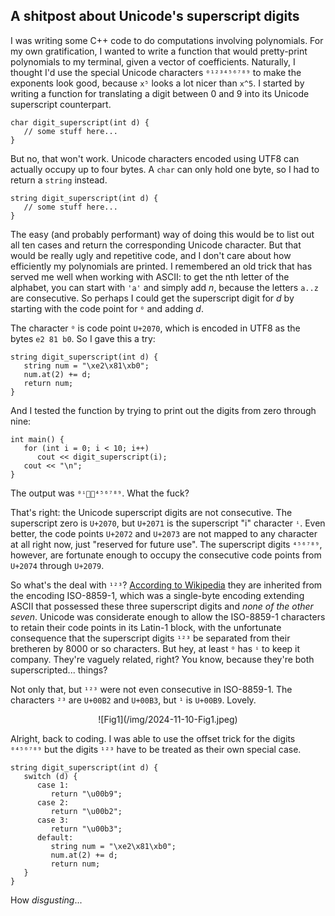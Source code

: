 ## A shitpost about Unicode's superscript digits

I was writing some C++ code to do computations involving polynomials. For my own gratification, I wanted to write a function that would pretty-print polynomials to my terminal, given a vector of coefficients. Naturally, I thought I'd use the special Unicode characters `⁰¹²³⁴⁵⁶⁷⁸⁹` to make the exponents look good, because `x⁵` looks a lot nicer than `x^5`. I started by writing a function for translating a digit between 0 and 9 into its Unicode superscript counterpart.

<div class="code"><code><pre>
char digit_superscript(int d) {
   // some stuff here...
}
</pre></code></div>

But no, that won't work. Unicode characters encoded using UTF8 can actually occupy up to four bytes. A `char` can only hold one byte, so I had to return a `string` instead.

<div class="code"><code><pre>
string digit_superscript(int d) {
   // some stuff here...
}
</pre></code></div>

The easy (and probably performant) way of doing this would be to list out all ten cases and return the corresponding Unicode character. But that would be really ugly and repetitive code, and I don't care about how efficiently my polynomials are printed. I remembered an old trick that has served me well when working with ASCII: to get the nth letter of the alphabet, you can start with `'a'` and simply add $n$, because the letters `a..z` are consecutive. So perhaps I could get the superscript digit for $d$ by starting with the code point for `⁰` and adding $d$.

The character `⁰` is code point `U+2070`, which is encoded in UTF8 as the bytes `e2 81 b0`. So I gave this a try:

<div class="code"><code><pre>
string digit_superscript(int d) {
   string num = "\xe2\x81\xb0";
   num.at(2) += d;
   return num;
}
</pre></code></div>

And I tested the function by trying to print out the digits from zero through nine:

<div class="code"><code><pre>
int main() {
   for (int i = 0; i < 10; i++)
      cout << digit_superscript(i);
   cout << "\n";
}
</pre></code></div>

The output was `⁰ⁱ⁲⁳⁴⁵⁶⁷⁸⁹`. What the fuck?

That's right: the Unicode superscript digits are not consecutive. The superscript zero is `U+2070`, but `U+2071` is the superscript "i" character `ⁱ`. Even better, the code points `U+2072` and `U+2073` are not mapped to any character at all right now, just "reserved for future use". The superscript digits `⁴⁵⁶⁷⁸⁹`, however, are fortunate enough to occupy the consecutive code points from `U+2074` through `U+2079`.

So what's the deal with `¹²³`? [According to Wikipedia](https://en.wikipedia.org/wiki/Unicode_subscripts_and_superscripts#Superscripts_and_subscripts_block) they are inherited from the encoding ISO-8859-1, which was a single-byte encoding extending ASCII that possessed these three superscript digits and *none of the other seven*. Unicode was considerate enough to allow the ISO-8859-1 characters to retain their code points in its Latin-1 block, with the unfortunate consequence that the superscript digits `¹²³` be separated from their bretheren by 8000 or so characters. But hey, at least `⁰` has `ⁱ` to keep it company. They're vaguely related, right? You know, because they're both superscripted... things?

Not only that, but `¹²³` were not even consecutive in ISO-8859-1. The characters `²³` are `U+00B2` and `U+00B3`, but `¹` is `U+00B9`. Lovely.

<center>![Fig1](/img/2024-11-10-Fig1.jpeg)</center>

Alright, back to coding. I was able to use the offset trick for the digits `⁰⁴⁵⁶⁷⁸⁹` but the digits `¹²³` have to be treated as their own special case.

<div class="code"><code><pre>
string digit_superscript(int d) {
   switch (d) {
      case 1:
         return "\u00b9";
      case 2:
         return "\u00b2";
      case 3:
         return "\u00b3";
      default:
         string num = "\xe2\x81\xb0";
         num.at(2) += d;
         return num;
   }
}
</pre></code></div>

How *disgusting*...
